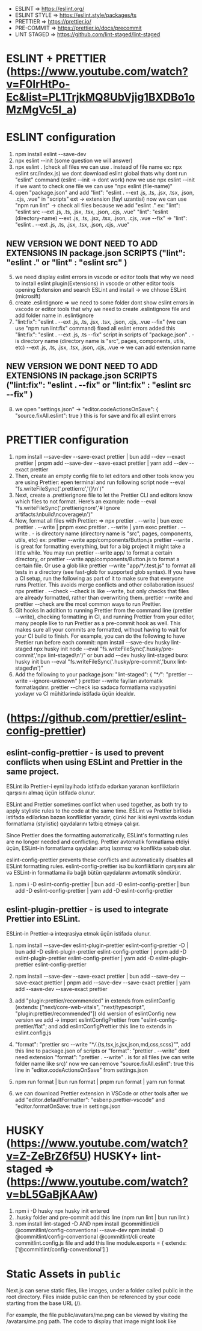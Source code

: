 - ESLINT => https://eslint.org/
- ESLINT STYLE => https://eslint.style/packages/ts
- PRETTIER => https://prettier.io/
- PRE-COMMIT => https://prettier.io/docs/precommit
- LINT STAGED => https://github.com/lint-staged/lint-staged

# ESLINT + PRETTIER (https://www.youtube.com/watch?v=F0IrHtPo-Ec&list=PL1TrjkMQ8UbVjig1BXDBo1oMzMgVc5I_a)

# ESLINT configuration

1. npm install eslint --save-dev
2. npx eslint --init (some question we will answer)
3. npx eslint . (check all files we can use . instead of file name ex: npx eslint src/index.js) we dont download eslint global thats why dont run "eslint" command (eslint --init -> dont work) now we use npx eslint --init if we want to check one file we can use "npx eslint (file-name)"
4. open "package.json" and add "lint": "eslint . --ext .js, .ts, .jsx, .tsx, .json, .cjs, .vue" in "scripts" ext -> extension (fayl uzantisi) now we can use "npm run lint" -> check all files because we add "eslint ." ex: "lint": "eslint src --ext .js, .ts, .jsx, .tsx, .json, .cjs, .vue" "lint": "eslint (directory-name) --ext .js, .ts, .jsx, .tsx, .json, .cjs, .vue --fix" => "lint": "eslint . --ext .js, .ts, .jsx, .tsx, .json, .cjs, .vue"

## NEW VERSION WE DONT NEED TO ADD EXTENSIONS IN package.json SCRIPTS ("lint": "eslint ." or "lint" : "eslint src" )

5. we need display eslint errors in vscode or editor tools that why we need to install eslint plugin(Extensions) in vscode or other editor tools opening Extension and search ESLint and install -> we chhose ESLint (microsift)
6. create .eslintignore => we need to some folder dont show eslint errors in vscode or editor tools that why we need to create .eslintignore file and add folder name in .eslintignore
7. "lint:fix": "eslint . --ext .js, .ts, .jsx, .tsx, .json, .cjs, .vue --fix" (we can use "npm run lint:fix" command) fixed all eslint errors added this "lint:fix": "eslint . --ext .js, .ts --fix" script in scripts of "package.json" . - is directory name (directory name is "src", pages, components, utils, etc) --ext .js, .ts, .jsx, .tsx, .json, .cjs, .vue => we can add extension name

## NEW VERSION WE DONT NEED TO ADD EXTENSIONS IN package.json SCRIPTS ("lint:fix": "eslint . --fix" or "lint:fix" : "eslint src --fix" )

8. we open "settings.json" -> "editor.codeActionsOnSave": { "source.fixAll.eslint": true } this is for save and fix all eslint errors

# PRETTIER configuration

1. npm install --save-dev --save-exact prettier | bun add --dev --exact prettier | pnpm add --save-dev --save-exact prettier | yarn add --dev --exact prettier
2. Then, create an empty config file to let editors and other tools know you are using Prettier: epen terminal and run following script node --eval "fs.writeFileSync('.prettierrc','{}\n')"
3. Next, create a .prettierignore file to let the Prettier CLI and editors know which files to not format. Here’s an example: node --eval "fs.writeFileSync('.prettierignore','# Ignore artifacts:\nbuild\ncoverage\n')"
4. Now, format all files with Prettier: => npx prettier . --write | bun exec prettier . --write | pnpm exec prettier . --write | yarn exec prettier . --write . - is directory name (directory name is "src", pages, components, utils, etc) ex: prettier --write app/components/Button.js prettier --write . is great for formatting everything, but for a big project it might take a little while. You may run prettier --write app/ to format a certain directory, or prettier --write app/components/Button.js to format a certain file. Or use a glob like prettier --write "app/\*_/_.test.js" to format all tests in a directory (see fast-glob for supported glob syntax). If you have a CI setup, run the following as part of it to make sure that everyone runs Prettier. This avoids merge conflicts and other collaboration issues! npx prettier . --check --check is like --write, but only checks that files are already formatted, rather than overwriting them. prettier --write and prettier --check are the most common ways to run Prettier.
5. Git hooks In addition to running Prettier from the command line (prettier --write), checking formatting in CI, and running Prettier from your editor, many people like to run Prettier as a pre-commit hook as well. This makes sure all your commits are formatted, without having to wait for your CI build to finish. For example, you can do the following to have Prettier run before each commit: npm install --save-dev husky lint-staged npx husky init node --eval "fs.writeFileSync('.husky/pre-commit','npx lint-staged\n')" or bun add --dev husky lint-staged bunx husky init bun --eval "fs.writeFileSync('.husky/pre-commit','bunx lint-staged\n')"
6. Add the following to your package.json: "lint-staged": { "\*_/_": "prettier --write --ignore-unknown" } prettier --write faylları avtomatik formatlaşdırır. prettier --check isə sadəcə formatlama vəziyyətini yoxlayır və CI mühitlərində istifadə üçün idealdır.

# (https://github.com/prettier/eslint-config-prettier)

## eslint-config-prettier - is used to prevent conflicts when using ESLint and Prettier in the same project.

ESLint ilə Prettier-i eyni layihədə istifadə edərkən yaranan konfliktlərin qarşısını almaq üçün istifadə olunur.

ESLint and Prettier sometimes conflict when used together, as both try to apply stylistic rules to the code at the same time. ESLint və Prettier birlikdə istifadə edilərkən bəzən konfliktlər yaradır, çünki hər ikisi eyni vaxtda kodun formatlama (stylistic) qaydalarını tətbiq etməyə çalışır.

Since Prettier does the formatting automatically, ESLint's formatting rules are no longer needed and conflicting. Prettier avtomatik formatlama etdiyi üçün, ESLint-in formatlama qaydaları artıq lazımsız və konfliktə səbəb olur.

eslint-config-prettier prevents these conflicts and automatically disables all ESLint formatting rules. eslint-config-prettier isə bu konfliktlərin qarşısını alır və ESLint-in formatlama ilə bağlı bütün qaydalarını avtomatik söndürür.

1. npm i -D eslint-config-prettier | bun add -D eslint-config-prettier | bun add -D eslint-config-prettier | yarn add -D eslint-config-prettier

## eslint-plugin-prettier - is used to integrate Prettier into ESLint.

ESLint-in Prettier-ə inteqrasiya etmək üçün istifadə olunur.

1. npm install --save-dev eslint-plugin-prettier eslint-config-prettier -D | bun add -D eslint-plugin-prettier eslint-config-prettier | pnpm add -D eslint-plugin-prettier eslint-config-prettier | yarn add -D eslint-plugin-prettier eslint-config-prettier
2. npm install --save-dev --save-exact prettier | bun add --save-dev --save-exact prettier | pnpm add --save-dev --save-exact prettier | yarn add --save-dev --save-exact prettier

3. add "plugin:prettier/recommended" in extends from eslintConfig (extends: ["next/core-web-vitals", "next/typescript", "plugin:prettier/recommended"]) old wersion of eslintConfig new version we add -> import eslintConfigPrettier from "eslint-config-prettier/flat"; and add eslintConfigPrettier this line to extends in eslint.config.js
4. "format": "prettier src --write \"\*_/_.{ts,tsx,js,jsx,json,md,css,scss}\"", add this line to package.json of scripts or "format": "prettier . --write" dont need extension "format": "prettier . --write" . is for all files (we can write folder name like src)' now we can remove "source.fixAll.eslint": true this line in "editor.codeActionsOnSave" from settings.json
5. npm run format | bun run format | pnpm run format | yarn run format

6. we can download Prettier extension in VSCode or other tools after we add "editor.defaultFormatter": "esbenp.prettier-vscode" and "editor.formatOnSave: true in settings.json

# HUSKY (https://www.youtube.com/watch?v=Z-ZeBrZ6f5U) HUSKY+ lint-staged => (https://www.youtube.com/watch?v=bL5GaBjKAAw)

1. npm i -D husky npx husky init entered
2. .husky folder and pre-commit add this line (npm run lint | bun run lint )
3. npm install lint-staged -D AND npm install @commitlint/cli @commitlint/config-conventional --save-dev npm install -D @commitlint/config-conventional @commitlint/cli create commitlint.config.js file and add this line module.exports = { extends: ['@commitlint/config-conventional'] }

# Static Assets in `public`

Next.js can serve static files, like images, under a folder called public in the root directory. Files inside public can then be referenced by your code starting from the base URL (/).

For example, the file public/avatars/me.png can be viewed by visiting the /avatars/me.png path. The code to display that image might look like

